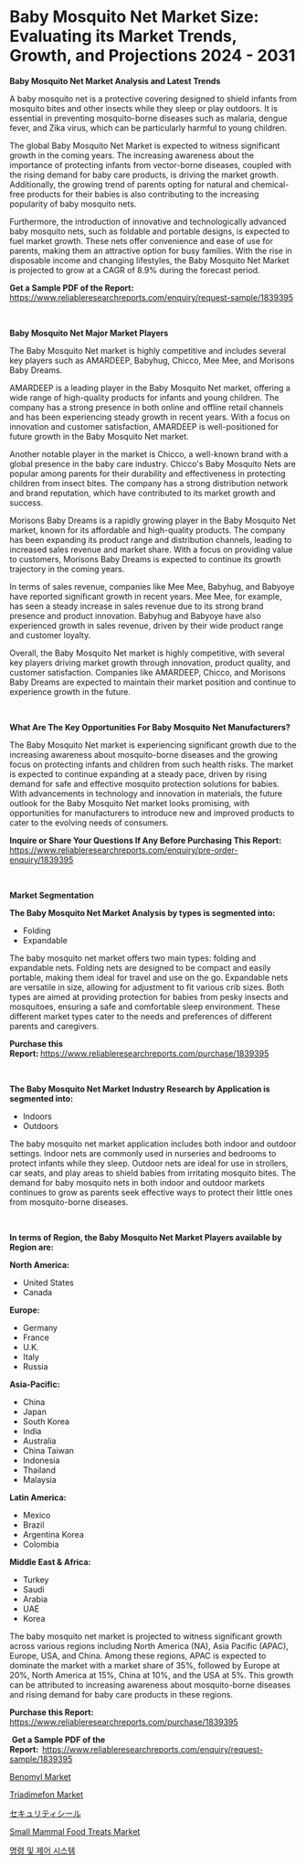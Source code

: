 <p><h1>Baby Mosquito Net Market Size: Evaluating its Market Trends, Growth, and Projections 2024 - 2031</h1></p><p><strong>Baby Mosquito Net Market Analysis and Latest Trends</strong></p>
<p><p>A baby mosquito net is a protective covering designed to shield infants from mosquito bites and other insects while they sleep or play outdoors. It is essential in preventing mosquito-borne diseases such as malaria, dengue fever, and Zika virus, which can be particularly harmful to young children.</p><p>The global Baby Mosquito Net Market is expected to witness significant growth in the coming years. The increasing awareness about the importance of protecting infants from vector-borne diseases, coupled with the rising demand for baby care products, is driving the market growth. Additionally, the growing trend of parents opting for natural and chemical-free products for their babies is also contributing to the increasing popularity of baby mosquito nets.</p><p>Furthermore, the introduction of innovative and technologically advanced baby mosquito nets, such as foldable and portable designs, is expected to fuel market growth. These nets offer convenience and ease of use for parents, making them an attractive option for busy families. With the rise in disposable income and changing lifestyles, the Baby Mosquito Net Market is projected to grow at a CAGR of 8.9% during the forecast period.</p></p>
<p><strong>Get a Sample PDF of the Report:&nbsp;</strong> <a href="https://www.reliableresearchreports.com/enquiry/request-sample/1839395">https://www.reliableresearchreports.com/enquiry/request-sample/1839395</a></p>
<p>&nbsp;</p>
<p><strong>Baby Mosquito Net Major Market Players</strong></p>
<p><p>The Baby Mosquito Net market is highly competitive and includes several key players such as AMARDEEP, Babyhug, Chicco, Mee Mee, and Morisons Baby Dreams. </p><p>AMARDEEP is a leading player in the Baby Mosquito Net market, offering a wide range of high-quality products for infants and young children. The company has a strong presence in both online and offline retail channels and has been experiencing steady growth in recent years. With a focus on innovation and customer satisfaction, AMARDEEP is well-positioned for future growth in the Baby Mosquito Net market.</p><p>Another notable player in the market is Chicco, a well-known brand with a global presence in the baby care industry. Chicco's Baby Mosquito Nets are popular among parents for their durability and effectiveness in protecting children from insect bites. The company has a strong distribution network and brand reputation, which have contributed to its market growth and success.</p><p>Morisons Baby Dreams is a rapidly growing player in the Baby Mosquito Net market, known for its affordable and high-quality products. The company has been expanding its product range and distribution channels, leading to increased sales revenue and market share. With a focus on providing value to customers, Morisons Baby Dreams is expected to continue its growth trajectory in the coming years.</p><p>In terms of sales revenue, companies like Mee Mee, Babyhug, and Babyoye have reported significant growth in recent years. Mee Mee, for example, has seen a steady increase in sales revenue due to its strong brand presence and product innovation. Babyhug and Babyoye have also experienced growth in sales revenue, driven by their wide product range and customer loyalty.</p><p>Overall, the Baby Mosquito Net market is highly competitive, with several key players driving market growth through innovation, product quality, and customer satisfaction. Companies like AMARDEEP, Chicco, and Morisons Baby Dreams are expected to maintain their market position and continue to experience growth in the future.</p></p>
<p>&nbsp;</p>
<p><strong>What Are The Key Opportunities For Baby Mosquito Net Manufacturers?</strong></p>
<p><p>The Baby Mosquito Net market is experiencing significant growth due to the increasing awareness about mosquito-borne diseases and the growing focus on protecting infants and children from such health risks. The market is expected to continue expanding at a steady pace, driven by rising demand for safe and effective mosquito protection solutions for babies. With advancements in technology and innovation in materials, the future outlook for the Baby Mosquito Net market looks promising, with opportunities for manufacturers to introduce new and improved products to cater to the evolving needs of consumers.</p></p>
<p><strong>Inquire or Share Your Questions If Any Before Purchasing This Report:</strong> <a href="https://www.reliableresearchreports.com/enquiry/pre-order-enquiry/1839395">https://www.reliableresearchreports.com/enquiry/pre-order-enquiry/1839395</a></p>
<p>&nbsp;</p>
<p><strong>Market Segmentation</strong></p>
<p><strong>The Baby Mosquito Net Market Analysis by types is segmented into:</strong></p>
<p><ul><li>Folding</li><li>Expandable</li></ul></p>
<p><p>The baby mosquito net market offers two main types: folding and expandable nets. Folding nets are designed to be compact and easily portable, making them ideal for travel and use on the go. Expandable nets are versatile in size, allowing for adjustment to fit various crib sizes. Both types are aimed at providing protection for babies from pesky insects and mosquitoes, ensuring a safe and comfortable sleep environment. These different market types cater to the needs and preferences of different parents and caregivers.</p></p>
<p><strong>Purchase this Report:&nbsp;</strong><a href="https://www.reliableresearchreports.com/purchase/1839395">https://www.reliableresearchreports.com/purchase/1839395</a></p>
<p>&nbsp;</p>
<p><strong>The Baby Mosquito Net Market Industry Research by Application is segmented into:</strong></p>
<p><ul><li>Indoors</li><li>Outdoors</li></ul></p>
<p><p>The baby mosquito net market application includes both indoor and outdoor settings. Indoor nets are commonly used in nurseries and bedrooms to protect infants while they sleep. Outdoor nets are ideal for use in strollers, car seats, and play areas to shield babies from irritating mosquito bites. The demand for baby mosquito nets in both indoor and outdoor markets continues to grow as parents seek effective ways to protect their little ones from mosquito-borne diseases.</p></p>
<p>&nbsp;</p>
<p><strong>In terms of Region, the Baby Mosquito Net Market Players available by Region are:</strong></p>
<p>
    <p> <strong> North America: </strong>
        <ul>
            <li>United States</li>
            <li>Canada</li>
        </ul>
        </p> 
    <p> <strong> Europe: </strong>
        <ul>
            <li>Germany</li>
            <li>France</li>
            <li>U.K.</li>
            <li>Italy</li>
            <li>Russia</li>
        </ul>
        </p> 
    <p> <strong> Asia-Pacific: </strong>
        <ul>
            <li>China</li>
            <li>Japan</li>
            <li>South Korea</li>
            <li>India</li>
            <li>Australia</li>
            <li>China Taiwan</li>
            <li>Indonesia</li>
            <li>Thailand</li>
            <li>Malaysia</li>
        </ul>
        </p> 
    <p> <strong> Latin America: </strong>
        <ul>
            <li>Mexico</li>
            <li>Brazil</li>
            <li>Argentina Korea</li>
            <li>Colombia</li>
        </ul>
        </p> 
    <p> <strong> Middle East & Africa: </strong>
        <ul>
            <li>Turkey</li>
            <li>Saudi</li>
            <li>Arabia</li>
            <li>UAE</li>
            <li>Korea</li>
        </ul>
    </p>
    </p>
<p><p>The baby mosquito net market is projected to witness significant growth across various regions including North America (NA), Asia Pacific (APAC), Europe, USA, and China. Among these regions, APAC is expected to dominate the market with a market share of 35%, followed by Europe at 20%, North America at 15%, China at 10%, and the USA at 5%. This growth can be attributed to increasing awareness about mosquito-borne diseases and rising demand for baby care products in these regions.</p></p>
<p><strong>Purchase this Report: </strong><a href="https://www.reliableresearchreports.com/purchase/1839395">https://www.reliableresearchreports.com/purchase/1839395</a></p>
<p>&nbsp;<strong>Get a Sample PDF of the Report:&nbsp;&nbsp;</strong><a href="https://www.reliableresearchreports.com/enquiry/request-sample/1839395">https://www.reliableresearchreports.com/enquiry/request-sample/1839395</a></p>
<p><strong></strong></p>
<p><p><a href="https://issuu.com/reportprime-2/docs/benomyl-market-size-2030.pptx">Benomyl Market</a></p><p><a href="https://issuu.com/reportprime-2/docs/triadimefon-market-size-2030.pptx">Triadimefon Market</a></p><p><a href="https://medium.com/@alenaieme/%E3%82%BB%E3%82%AD%E3%83%A5%E3%83%AA%E3%83%86%E3%82%A3%E3%82%B7%E3%83%BC%E3%83%AB%E5%B8%82%E5%A0%B4%E3%81%AE%E3%83%88%E3%83%AC%E3%83%B3%E3%83%89%E3%81%8A%E3%82%88%E3%81%B3%E5%B8%82%E5%A0%B4%E5%88%86%E6%9E%90%E3%81%AF-2024%E5%B9%B4%E3%81%8B%E3%82%892031%E5%B9%B4%E3%81%AE%E6%9C%9F%E9%96%93%E3%81%AE%E4%BA%88%E6%B8%AC%E3%81%95%E3%82%8C%E3%81%A6%E3%81%84%E3%81%BE%E3%81%99-2d8ecf6d0b3a">セキュリティシール</a></p><p><a href="https://github.com/cecuraprangm/Market-Research-Report-List-2/blob/main/small-mammal-food-treats-market.md">Small Mammal Food Treats Market</a></p><p><a href="https://github.com/GabrielBlanda5656/Market-Research-Report-List-1/blob/main/87007067181.md">명령 및 제어 시스템</a></p></p>